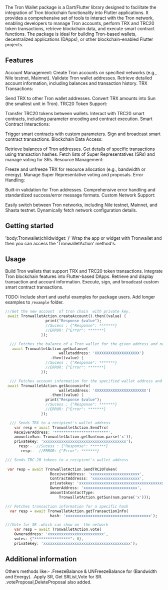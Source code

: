 
The Tron Wallet package is a Dart/Flutter library designed to facilitate the integration of Tron blockchain functionality into Flutter applications. It provides a comprehensive set of tools to interact with the Tron network, enabling developers to manage Tron accounts, perform TRX and TRC20 token transactions, retrieve blockchain data, and execute smart contract functions. The package is ideal for building Tron-based wallets, decentralized applications (DApps), or other blockchain-enabled Flutter projects.

## Features
Account Management:
Create Tron accounts on specified networks (e.g., Nile testnet, Mainnet).
Validate Tron wallet addresses.
Retrieve detailed account information, including balances and transaction history.
TRX Transactions:

Send TRX to other Tron wallet addresses.
Convert TRX amounts into Sun (the smallest unit in Tron).
TRC20 Token Support:

Transfer TRC20 tokens between wallets.
Interact with TRC20 smart contracts, including parameter encoding and contract execution.
Smart Contract Interactions:

Trigger smart contracts with custom parameters.
Sign and broadcast smart contract transactions.
Blockchain Data Access:

Retrieve balances of Tron addresses.
Get details of specific transactions using transaction hashes.
Fetch lists of Super Representatives (SRs) and manage voting for SRs.
Resource Management:

Freeze and unfreeze TRX for resource allocation (e.g., bandwidth or energy).
Manage Super Representative voting and proposals.
Error Handling:

Built-in validation for Tron addresses.
Comprehensive error handling and standardized success/error message formats.
Custom Network Support:

Easily switch between Tron networks, including Nile testnet, Mainnet, and Shasta testnet.
Dynamically fetch network configuration details.

## Getting started

'body:Tronwallet(childwidget: )' Wrap the app or widget with Tronwallet and then 
 you can access the 'TronwalletAction'  method's.

## Usage

Build Tron wallets that support TRX and TRC20 token transactions.
Integrate Tron blockchain features into Flutter-based DApps.
Retrieve and display transaction and account information.
Execute, sign, and broadcast custom smart contract transactions.

TODO: Include short and useful examples for package users. Add longer examples
to `/example` folder.

```dart
///Get the new account  of tron chain  with private key.
 await TronwalletAction.createAccount().then((value) {
                  print("Response $value");
                  //Sucess : {"Response": *******}
                  //ERROR: {"Error": *******}
                });

  /// Fetches the balance of a Tron wallet for the given address and network
   await TronwalletAction.getbalance(
                        walletaddress: 'XXXXXXXXXXXXXXXXXXXX')
                    .then((value) {
                  //Sucess : {"Response": *******}
                  //ERROR: {"Error": *******}
                });

  /// Fetches account information for the specified wallet address and network
 await TronwalletAction.getAccouninfo(
                        walletaddress: 'XXXXXXXXXXXXXXXXXXXXXXX')
                    .then((value) {
                  print("Response $value");
                  //Sucess : {"Response": *******}
                  //ERROR: {"Error": *******}
                });

  /// Sends TRX to a recipient's wallet address
    var resp = await TronwalletAction.SendTrx(
    ReceiverAddress: '************************',
    amountinSun: TronwalletAction.getSun(num.parse('x')),
    privatekey: 'xxxxxxxxxxxxxxxxxxxxxxxxxxxxxxxxxxxxx');
      resp:-  //Sucess : {"Response": *******}
       resp:-  //ERROR: {"Error": *******}

/// Sends TRC-20 tokens to a recipient's wallet address
 
 var resp = await TronwalletAction.SendTRC20Token(
                    ReceiverAddress: 'xxxxxxxxxxxxxxxxxxxxxx',
                    ContractAddresss: 'xxxxxxxxxxxxxxxxxxxxx',
                    privatekey: 'xxxxxxxxxxxxxxxxxxxxxxxxxxxxxxxxxxxxxxxxxxxxx',
                    OwnerAddress: 'xxxxxxxxxxxxxxxxxxxxxxxx',
                    amountInContactType:
                        TronwalletAction.getSun(num.parse('x')));

/// Fetches transaction information for a specific hash
  var resp = await TronwalletAction.getTransactionInfo(
                    hash: 'xxxxxxxxxxxxxxxxxxxxxxxxxxxxxxxxxxxxxx');

///Vote for SR .which can show on  the network     
    var resp = await TronwalletAction.vote(
    Owneraddress: 'xxxxxxxxxxxxxxxxxxxxxxxxx',
    votes: {"****************": 0},
    privatekey: 'xxxxxxxxxxxxxxxxxxxxxxxxxxxxxxxxxxxxxxx');

```

## Additional information

Others methods like:-
.FreezeBalance & UNFreezeBalance for (Bandwidth and Energy).
.Apply SR, Get SRList,Vote for SR.
.voteProposal,DeleteProposal also added.